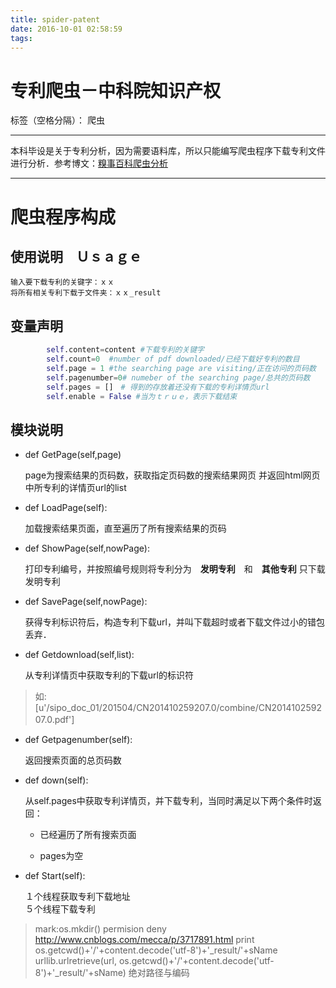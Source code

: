 ```yaml
---
title: spider-patent
date: 2016-10-01 02:58:59
tags:
---
```

# 专利爬虫－中科院知识产权

标签（空格分隔）： 爬虫

---

本科毕设是关于专利分析，因为需要语料库，所以只能编写爬虫程序下载专利文件进行分析．参考博文：[糗事百科爬虫分析](http://blog.csdn.net/pleasecallmewhy/article/details/8932310)

---
# 爬虫程序构成

## 使用说明　Ｕｓａｇｅ

    输入要下载专利的关键字：ｘｘ
    将所有相关专利下载于文件夹：ｘｘ_result

## 变量声明

```python
        self.content=content #下载专利的关键字
        self.count=0  #number of pdf downloaded/已经下载好专利的数目
        self.page = 1 #the searching page are visiting/正在访问的页码数
        self.pagenumber=0# numeber of the searching page/总共的页码数
        self.pages = []　# 得到的存放着还没有下载的专利详情页url
        self.enable = False #当为ｔｒｕｅ，表示下载结束
```

## 模块说明

+  def GetPage(self,page)

    page为搜索结果的页码数，获取指定页码数的搜索结果网页
    并返回html网页中所专利的详情页url的list

+  def LoadPage(self):

    加载搜索结果页面，直至遍历了所有搜索结果的页码

+  def ShowPage(self,nowPage):

    打印专利编号，并按照编号规则将专利分为　__发明专利__　和　__其他专利__
    只下载发明专利

+  def SavePage(self,nowPage):

    获得专利标识符后，构造专利下载url，并叫下载超时或者下载文件过小的错包丢弃．


+  def Getdownload(self,list):

    从专利详情页中获取专利的下载url的标识符

> 如:[u'/sipo_doc_01/201504/CN201410259207.0/combine/CN201410259207.0.pdf']
　　

+  def Getpagenumber(self):

    返回搜索页面的总页码数

+  def down(self):

    从self.pages中获取专利详情页，并下载专利，当同时满足以下两个条件时返回：

    - 已经遍历了所有搜索页面

    - pages为空

+  def Start(self):

    １个线程获取专利下载地址    
    ５个线程下载专利



> mark:os.mkdir() permision deny http://www.cnblogs.com/mecca/p/3717891.html
> print  os.getcwd()+'/'+content.decode('utf-8')+'_result/'+sName
urllib.urlretrieve(url, os.getcwd()+'/'+content.decode('utf-8')+'_result/'+sName)
        绝对路径与编码
